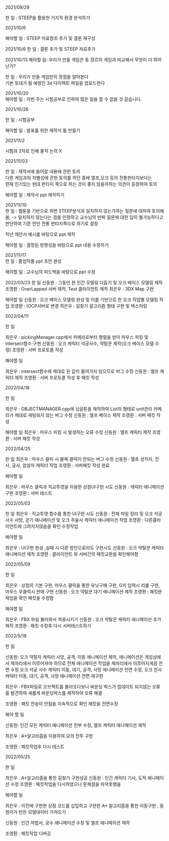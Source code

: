 2021/09/29

한 일 : STEEP을 활용한 거지적 환경 분석하기

2021/10/6

해야할 일 : STEEP 자료참조 추가 및 결론 재구성  
  
2021/10/6
한 일 : 결론 추가 및 STEEP 자료추가  
  
2021/10/13
해야할 일:   우리가 만들 게임은 동 장르의 게임과 비교해서 무엇이 더 뛰어난가?

한 일 : 우리가 만들 게임만의 장점을 알아본다  
기본 토대가 될 예정인 3d 다이렉트 파일을 업로드한다  

2021/10/20  
해야할 일 : 이번 주는 시험공부로 인하여 많은 일을 할 수 없을 것 같습니다.

2021/10/26

한 일 : 시험공부

해야할 일 : 발표를 위한 제작서 틀 만들기

2021/11/2

시험과 2차로 인해 졸작 논의 X

2021/11/03  

한 일 : 제작서에 들어갈 내용에 관한 토의  
다른 게임과의 차별성에 관한 토의를 하던 중에 엘프,오크 등의 전통판타지보다는  
현재 인기있는 현대 판타지 쪽으로 하는 것이 좋지 않을까하는 의견이 등장하여 토의  

해야할 일 : 제작서 ppt 제작하기

2021/11/10  
한 일 : 웹툰을 기반으로 하면 STEEP분석과 일치하지 않는가하는 질문에 대하여 토의해봄,
-> 일치하지 않는다는 점을 인정하고 교수님의 반박 질문에 대한 답이 불가능하다고 판단하여 기존 안인 전통 판타지쪽으로 하기로 결정

작년 제안서 예시를 바탕으로 ppt 제작

해야할 일 : 결정된 방향성을 바탕으로 ppt 내용 수정하기

2021/11/17  
한 일 : 졸업작품 ppt 초안 완성

해야할 일 : 교수님의 피드백을 바탕으로 ppt 수정

2022/03/23
한 일
신동원 : 그동안 한 인간 모델링 다듬기 및 오크 베이스 모델링 제작
조영환 : OverLapped 서버 제작, Test 클라이언트 제작
최은우 : 3DX Map 구현

해야할 일
신동원 : 오크 베이스 모델링 완성 및 이를 기반으로 한 오크 직업별 모델링 작업
조영환 : IOCP서버로 변경
최은우 : 길찾기 알고리즘 형태 구현 및 텍스처링

2022/04/11

한 일

최은우 : pickingManager.cpp에서 카메라로부터 행렬을 받아 마우스 피킹 및 intersect함수 구현
신동원 : 오크 캐릭터 석궁사수, 약탈꾼 제작(오크 베이스 모델 수정)
조영환 : 서버 프로토콜 작성

해야할 일

최은우 : intersect함수에 제대로 된 값이 들어가지 않으므로 버그 수정
신동원 : 엘프 캐릭터 제작
조영환 : 서버 프로토콜 작성 후 패킷 작성

2022/04/18

한 일

최은우 : OBJECTMANAGER.cpp에 싱글톤을 제작하여 List의 형태로 unit관리
카메라가 제대로 세팅되지 않는 버그 수정
신동원 : 엘프 베이스 제작
조영환 : 서버 패킷 작성

해야할 일
최은우 : 마우스 피킹 시 발생하는 오류 수정
신동원 : 엘프 캐릭터 제작
조영환 : 서버 패킷 작성

2022/04/25

한 일
최은우 : 마우스 클릭 시 물체 클릭이 안되는 버그 수정
신동원 : 엘프 성직자, 전사, 궁사, 암살자 캐릭터 작업
조영환 : 서버패킷 작성 완료

해야할 일

최은우 : 마우스 클릭과 직교투영을 이용한 상점UI구현 시도
신동원 : 캐릭터 애니메이션 구현
조영환 : 서버 테스트

2022/05/02

한 일
최은우 : 직교투영 함수를 통한 UI구현 시도
신동원 : 전체 파일 정리 및 오크 석궁사수 사망, 걷기 애니메이션 및 오크 주술사 캐릭터 애니메이션 작업
조영환 : 다른클라이언트에 그려지지않음을 확인 수정작업

해야할 일

최은우 : UI구현 완성 ,실패 시 다른 방안으로라도 구현시도
신동원 : 오크 약탈꾼 캐릭터 애니메이션 제작
조영환 : 클라이언트 와 서버간의 패킷교환을 확인해야함

2022/05/09

한 일

최은우 : 상점의 기본 구현, 마우스 클릭을 통한 유닛구매 구현, G키 입력시 리롤 구현, 마우스 우클릭시 판매 구현
신동원 : 오크 약탈꾼 대기 애니메이션 제작
조영환 : 패킷문제임을 확인 패킷을 수정함

해야할 일 

최은우 : FBX 파일 불러와서 적용시키기
신동원 : 오크 약탈꾼 캐릭터 애니메이션 추가 제작
조영환 : 패킷 수정후 다시 서버테스트하기

2022/5/18

한 일 

신동원: 오크 약탈자 캐릭터 사망, 공격, 이동 애니메이션 제작, 애니메이션은 게임상에서 제자리에서 이루어져야 하므로 전체 애니메이션 작업을 제자리에서 이루어지게끔 전면 수정
오크 석궁 사수 캐릭터 이동, 대기, 공격, 사망 애니메이션 전면 수정, 오크 전사 캐릭터 이동, 대기, 공격, 사망 애니메이션 전면 재구현

최은우 : FBX파일로 오브젝트를 불러오다보니 바운딩 박스가 업데이트 되지않는 오류를 발견하여 새롭게 바운딩박스를 제작하여 오류 해결

조영환 : 패킷 전송이 안됨을 지속적으로 확인 패킷을 전면수정

해야 할 일

신동원: 인간 모든 캐릭터 애니메이션 전부 수정, 엘프 캐릭터 애니메이션 제작

최은우 : A*알고리즘을 이용하여 모의 전투 구현

조영환 : 패킷작업후 다시 테스트

2022/05/25

한 일

최은우 : A*알고리즘을 통한 길찾기 구현성공
신동원 : 인간 캐릭터 기사, 도적 애니메이션 수정
조영환 : 패킷작업을 다시하였으나 문제점을 파악못했음

해야할 일 

최은우 : 이전에 구현한 상점 코드를 삽입하고 구현한 A* 알고리즘을 통한 이동구현 , 동원이가 만든 모델데이터 가져오기

신동원 : 인간 마법사, 궁수 애니메이션 수정 및 엘프 애니메이션 제작 

조영환 : 패킷작업 디버깅
